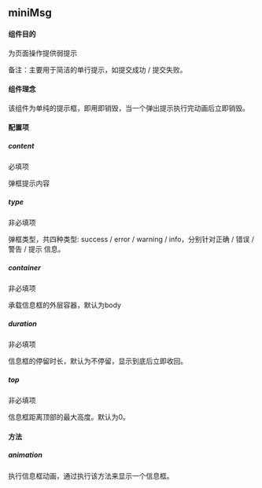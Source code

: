 ## miniMsg

#### 组件目的

为页面操作提供弱提示

备注：主要用于简洁的单行提示，如提交成功 / 提交失败。

#### 组件理念

该组件为单纯的提示框，即用即销毁，当一个弹出提示执行完动画后立即销毁。

#### 配置项



##### content
必填项

弹框提示内容



##### type

非必填项

弹框类型，共四种类型: success / error / warning / info，分别针对正确 / 错误 / 警告 / 提示 信息。



##### container 

非必填项

﻿承载信息框的外层容器，默认为body



##### duration

非必填项

信息框的停留时长，默认为不停留，显示到底后立即收回。



##### top

非必填项

信息框距离顶部的最大高度。默认为0。



#### 方法



##### animation

执行信息框动画，通过执行该方法来显示一个信息框。

